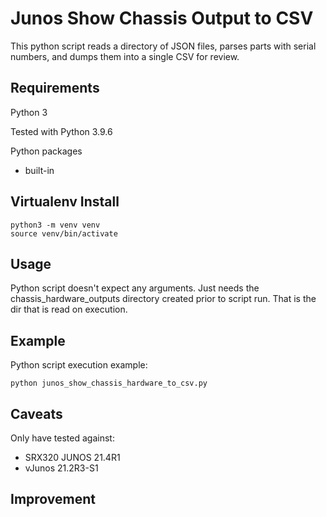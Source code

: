 Junos Show Chassis Output to CSV
=================================
This python script reads a directory of JSON files, parses parts with serial numbers, and dumps them into a single CSV for review.

Requirements
------------
Python 3

Tested with Python 3.9.6

Python packages

* built-in

Virtualenv Install
----------
    python3 -m venv venv
    source venv/bin/activate

Usage
---
Python script doesn't expect any arguments. Just needs the chassis_hardware_outputs directory created prior to script run. That is the dir that is read on execution.

Example
---
Python script execution example:

    python junos_show_chassis_hardware_to_csv.py 

Caveats
---
Only have tested against:
* SRX320 JUNOS 21.4R1
* vJunos 21.2R3-S1

Improvement
---
